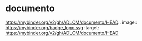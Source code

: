 # documento
https://mybinder.org/v2/gh/ADLCM/documento/HEAD.. image:: https://mybinder.org/badge_logo.svg
 :target: https://mybinder.org/v2/gh/ADLCM/documento/HEAD
